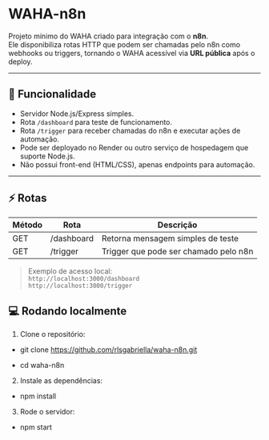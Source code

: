 # WAHA-n8n

Projeto mínimo do WAHA criado para integração com o **n8n**.  
Ele disponibiliza rotas HTTP que podem ser chamadas pelo n8n como webhooks ou triggers, tornando o WAHA acessível via **URL pública** após o deploy.

---

## 📝 Funcionalidade

- Servidor Node.js/Express simples.
- Rota `/dashboard` para teste de funcionamento.
- Rota `/trigger` para receber chamadas do n8n e executar ações de automação.
- Pode ser deployado no Render ou outro serviço de hospedagem que suporte Node.js.
- Não possui front-end (HTML/CSS), apenas endpoints para automação.

---

## ⚡ Rotas

| Método | Rota       | Descrição                                      |
|--------|-----------|------------------------------------------------|
| GET    | /dashboard | Retorna mensagem simples de teste             |
| GET    | /trigger   | Trigger que pode ser chamado pelo n8n         |

> Exemplo de acesso local:  
> `http://localhost:3000/dashboard`  
> `http://localhost:3000/trigger`  


## 💻 Rodando localmente

1. Clone o repositório:

- git clone https://github.com/rlsgabriella/waha-n8n.git

- cd waha-n8n

2. Instale as dependências: 

- npm install

3. Rode o servidor:

- npm start